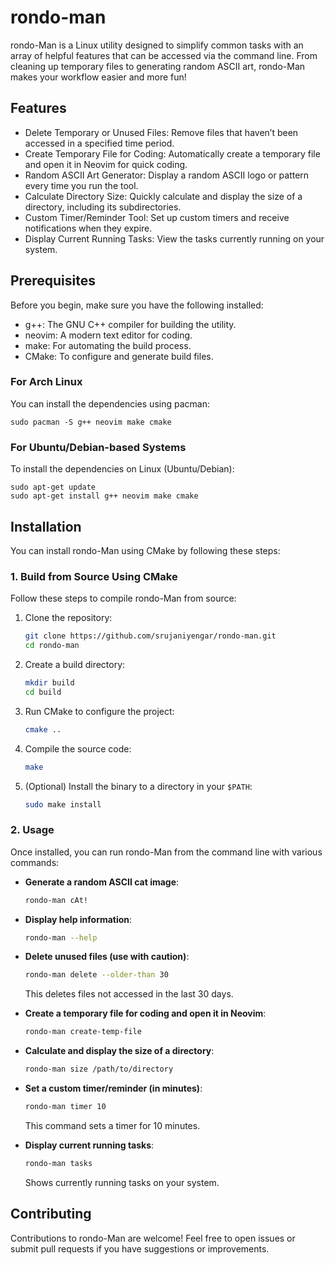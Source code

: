 
# rondo-man

rondo-Man is a Linux utility designed to simplify common tasks with an array of helpful features that can be accessed via the command line. From cleaning up temporary files to generating random ASCII art, rondo-Man makes your workflow easier and more fun!

## Features

- Delete Temporary or Unused Files: Remove files that haven’t been accessed in a specified time period.
- Create Temporary File for Coding: Automatically create a temporary file and open it in Neovim for quick coding.
- Random ASCII Art Generator: Display a random ASCII logo or pattern every time you run the tool.
- Calculate Directory Size: Quickly calculate and display the size of a directory, including its subdirectories.
- Custom Timer/Reminder Tool: Set up custom timers and receive notifications when they expire.
- Display Current Running Tasks: View the tasks currently running on your system.

## Prerequisites

Before you begin, make sure you have the following installed:

- g++: The GNU C++ compiler for building the utility.
- neovim: A modern text editor for coding.
- make: For automating the build process.
- CMake: To configure and generate build files.

### For Arch Linux

You can install the dependencies using pacman:

    sudo pacman -S g++ neovim make cmake

### For Ubuntu/Debian-based Systems

To install the dependencies on Linux (Ubuntu/Debian):

    sudo apt-get update
    sudo apt-get install g++ neovim make cmake

## Installation

You can install rondo-Man using CMake by following these steps:

### 1. Build from Source Using CMake

Follow these steps to compile rondo-Man from source:

1. Clone the repository:

    ```bash
    git clone https://github.com/srujaniyengar/rondo-man.git
    cd rondo-man
    ```

2. Create a build directory:

    ```bash
    mkdir build
    cd build
    ```

3. Run CMake to configure the project:

    ```bash
    cmake ..
    ```

4. Compile the source code:

    ```bash
    make
    ```

5. (Optional) Install the binary to a directory in your `$PATH`:

    ```bash
    sudo make install
    ```

### 2. Usage

Once installed, you can run rondo-Man from the command line with various commands:

- **Generate a random ASCII cat image**:

    ```bash
    rondo-man cAt!
    ```

- **Display help information**:

    ```bash
    rondo-man --help
    ```

- **Delete unused files (use with caution)**:

    ```bash
    rondo-man delete --older-than 30
    ```

    This deletes files not accessed in the last 30 days.

- **Create a temporary file for coding and open it in Neovim**:

    ```bash
    rondo-man create-temp-file
    ```

- **Calculate and display the size of a directory**:

    ```bash
    rondo-man size /path/to/directory
    ```

- **Set a custom timer/reminder (in minutes)**:

    ```bash
    rondo-man timer 10
    ```

    This command sets a timer for 10 minutes.

- **Display current running tasks**:

    ```bash
    rondo-man tasks
    ```

    Shows currently running tasks on your system.

## Contributing

Contributions to rondo-Man are welcome! Feel free to open issues or submit pull requests if you have suggestions or improvements.
